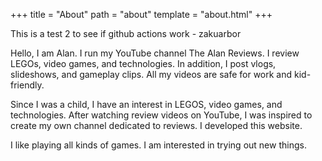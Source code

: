 +++
title = "About"
path = "about"
template = "about.html"
+++

This is a test 2 to see if github actions work - zakuarbor

Hello, I am Alan. I run my YouTube channel The Alan Reviews. I review LEGOs, video games, and technologies. In addition, I post vlogs, slideshows, and gameplay clips. All my videos are safe for work and kid-friendly.

Since I was a child, I have an interest in LEGOS, video games, and technologies. After watching review videos on YouTube, I was inspired to create my own channel dedicated to reviews. I developed this website.

I like playing all kinds of games. I am interested in trying out new things.
